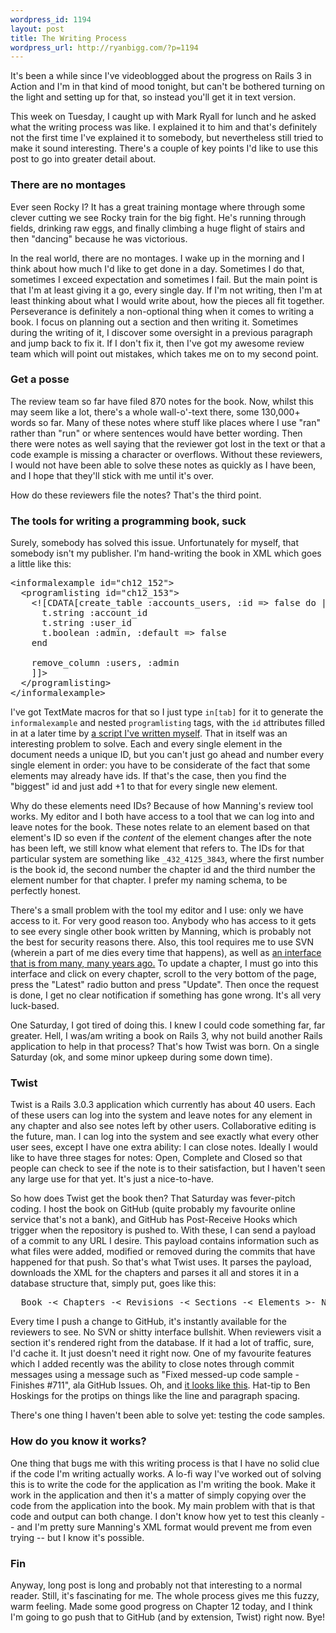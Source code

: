 ```yaml
--- 
wordpress_id: 1194
layout: post
title: The Writing Process
wordpress_url: http://ryanbigg.com/?p=1194
---
```

It's been a while since I've videoblogged about the progress on Rails 3 in Action and I'm in that kind of mood tonight, but can't be bothered turning on the light and setting up for that, so instead you'll get it in text version. 

This week on Tuesday, I caught up with Mark Ryall for lunch and he asked what the writing process was like. I explained it to him and that's definitely not the first time I've explained it to somebody, but nevertheless still tried to make it sound interesting. There's a couple of key points I'd like to use this post to go into greater detail about.

<h3>There are no montages</h3>

Ever seen Rocky I? It has a great training montage where through some clever cutting we see Rocky train for the big fight. He's running through fields, drinking raw eggs, and finally climbing a huge flight of stairs and then "dancing" because he was victorious.

In the real world, there are no montages. I wake up in the morning and I think about how much I'd like to get done in a day. Sometimes I do that, sometimes I exceed expectation and sometimes I fail. But the main point is that I'm at least giving it a go, every single day. If I'm not writing, then I'm at least thinking about what I would write about, how the pieces all fit together. Perseverance is definitely a non-optional thing when it comes to writing a book. I focus on planning out a section and then writing it. Sometimes during the writing of it, I discover some oversight in a previous paragraph and jump back to fix it. If I don't fix it, then I've got my awesome review team which will point out mistakes, which takes me on to my second point.

<h3>Get a posse</h3>

The review team so far have filed 870 notes for the book. Now, whilst this may seem like a lot, there's a whole wall-o'-text there, some 130,000+ words so far. Many of these notes where stuff like places where I use "ran" rather than "run" or where sentences would have better wording. Then there were notes as well saying that the reviewer got lost in the text or that a code example is missing a character or overflows. Without these reviewers, I would not have been able to solve these notes as quickly as I have been, and I hope that they'll stick with me until it's over. 

How do these reviewers file the notes? That's the third point.

<h3>The tools for writing a programming book, suck</h3>

Surely, somebody has solved this issue. Unfortunately for myself, that somebody isn't my publisher. I'm hand-writing the book in XML which goes a little like this:

<pre>
&lt;informalexample id="ch12_152"&gt;
  &lt;programlisting id="ch12_153"&gt;
    &lt;![CDATA[create_table :accounts_users, :id =&gt; false do |t|
      t.string :account_id
      t.string :user_id
      t.boolean :admin, :default =&gt; false
    end
    
    remove_column :users, :admin
    ]]&gt;
  &lt;/programlisting&gt;
&lt;/informalexample&gt;
</pre>

I've got TextMate macros for that so I just type `in[tab]` for it to generate the <code>informalexample</code> and nested <code>programlisting</code> tags, with the <code>id</code> attributes filled in at a later time by <a href="https://gist.github.com/737322">a script I've written myself</a>.  That in itself was an interesting problem to solve. Each and every single element in the document needs a unique ID, but you can't just go ahead and number every single element in order: you have to be considerate of the fact that some elements may already have ids. If that's the case, then you find the "biggest" id and just add +1 to that for every single new element. 

Why do these elements need IDs? Because of how Manning's review tool works. My editor and I both have access to a tool that we can log into and leave notes for the book. These notes relate to an element based on that element's ID so even if the *content* of the element changes after the note has been left, we still know what element that refers to. The IDs for that particular system are something like <code>_432_4125_3843</code>, where the first number is the book id, the second number the chapter id and the third number the element number for that chapter. I prefer my naming schema, to be perfectly honest.

There's a small problem with the tool my editor and I use: only we have access to it. For very good reason too. Anybody who has access to it gets to see every single other book written by Manning, which is probably not the best for security reasons there. Also, this tool requires me to use SVN (wherein a part of me dies every time that happens), as well as <a href="https://skitch.com/ryanbigg/rrxji/a">an interface that is from many, many years ago.</a> To update a chapter, I must go into this interface and click on every chapter, scroll to the very bottom of the page, press the "Latest" radio button and press "Update". Then once the request is done, I get no clear notification if something has gone wrong. It's all very luck-based.

One Saturday, I got tired of doing this. I knew I could code something far, far greater. Hell, I was/am writing a book on Rails 3, why not build another Rails application to help in that process? That's how Twist was born. On a single Saturday (ok, and some minor upkeep during some down time).

<h3>Twist</h3>

Twist is a Rails 3.0.3 application which currently has about 40 users. Each of these users can log into the system and leave notes for any element in any chapter and also see notes left by other users. Collaborative editing is the future, man. I can log into the system and see exactly what every other user sees, except I have one extra ability: I can close notes. Ideally I would like to have three stages for notes: Open, Complete and Closed so that people can check to see if the note is to their satisfaction, but I haven't seen any large use for that yet. It's just a nice-to-have.

So how does Twist get the book then? That Saturday was fever-pitch coding. I host the book on GitHub (quite probably my favourite online service that's not a bank), and GitHub has Post-Receive Hooks which trigger when the repository is pushed to. With these, I can send a payload of a commit to any URL I desire. This payload contains information such as what files were added, modified or removed during the commits that have happened for that push. So that's what Twist uses. It parses the payload, downloads the XML for the chapters and parses it all and stores it in a database structure that, simply put, goes like this:

<pre>
  Book -&lt; Chapters -&lt; Revisions -&lt; Sections -&lt; Elements &gt;- Notes &gt;- Users
</pre>

Every time I push a change to GitHub, it's instantly available for the reviewers to see. No SVN or shitty interface bullshit. When reviewers visit a section it's rendered right from the database. If it had a lot of traffic, sure, I'd cache it. It just doesn't need it right now. One of my favourite features which I added recently was the ability to close notes through commit messages using a message such as "Fixed messed-up code sample - Finishes #711", ala GitHub Issues. Oh, and <a href='https://skitch.com/ryanbigg/rrxkb/twist.ryanbigg.com-1.2.4'>it looks like this</a>. Hat-tip to Ben Hoskings for the protips on things like the line and paragraph spacing.

There's one thing I haven't been able to solve yet: testing the code samples.

<h3>How do you know it works?</h3>

One thing that bugs me with this writing process is that I have no solid clue if the code I'm writing actually works. A lo-fi way I've worked out of solving this is to write the code for the application as I'm writing the book. Make it work in the application and then it's a matter of simply copying over the code from the application into the book. My main problem with that is that code and output can both change. I don't know how yet to test this cleanly -- and I'm pretty sure Manning's XML format would prevent me from even trying -- but I know it's possible.


<h3>Fin</h3>

Anyway, long post is long and probably not that interesting to a normal reader. Still, it's fascinating for me. The whole process gives me this fuzzy, warm feeling. Made some good progress on Chapter 12 today, and I think I'm going to go push that to GitHub (and by extension, Twist) right now. Bye!


